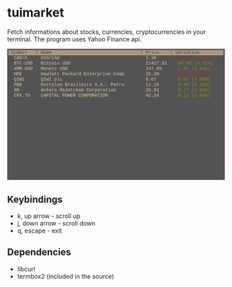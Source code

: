 # tuimarket

Fetch informations about stocks, currencies, cryptocurrencies in your terminal.
The program uses Yahoo Finance api.

![pic0](./img/img.png)

## Keybindings

* k, up arrow	- scroll up
* j, down arrow	- scroll down
* q, escape	- exit

## Dependencies

* libcurl
* termbox2 (included in the source)
